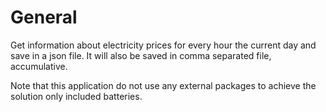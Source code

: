 # General

Get information about electricity prices for every hour the current day
and save in a json file. It will also be saved in comma separated
file, accumulative.

Note that this application do not use any external packages to achieve
the solution only included batteries.